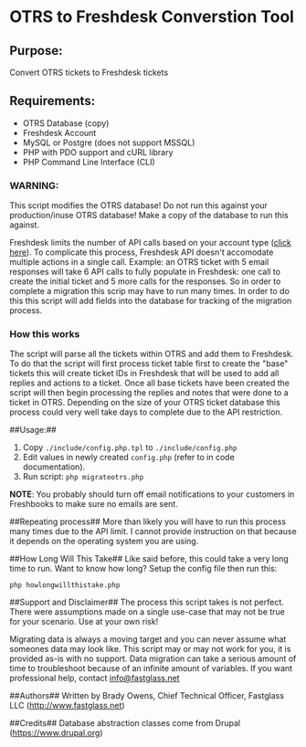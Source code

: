 # OTRS to Freshdesk Converstion Tool #

## Purpose: ##
Convert OTRS tickets to Freshdesk tickets

## Requirements: ##
* OTRS Database (copy)
* Freshdesk Account
* MySQL or Postgre (does not support MSSQL)
* PHP with PDO support and cURL library
* PHP Command Line Interface (CLI)

### WARNING: ###
This script modifies the OTRS database! Do not run this against your 
production/inuse OTRS database! Make a copy of the database to run this against. 

Freshdesk limits the number of API calls based on your account type ([click here](http://developer.freshdesk.com/api/#ratelimit)). 
To complicate this process, Freshdesk API doesn't accomodate multiple actions 
in a single call. Example: an OTRS ticket with 5 email responses will take 6 API
calls to fully populate in Freshdesk: one call to create the initial ticket and
5 more calls for the responses. So in order to complete a migration this scrip
may have to run many times.  In order to do this this script will add fields 
into the database for tracking of the migration process.

### How this works ###
The script will parse all the tickets within OTRS and add them to Freshdesk.
To do that the script will first process ticket table first to create the
"base" tickets this will create ticket IDs in Freshdesk that will be used to add
all replies and actions to a ticket.  Once all base tickets have been created
the script will then begin processing the replies and notes that were done to a
ticket in OTRS.  Depending on the size of your OTRS ticket database this process
could very well take days to complete due to the API restriction.

##Usage:##

1. Copy `./include/config.php.tpl` to `./include/config.php`
2. Edit values in newly created `config.php` (refer to in code documentation).
2. Run script: `php migrateotrs.php`

**NOTE**: You probably should turn off email notifications to your customers in Freshbooks to make sure no emails are sent.

##Repeating process##
More than likely you will have to run this process many times due to the API
limit. I cannot provide instruction on that because it depends on the operating
system you are using.

##How Long Will This Take##
Like said before, this could take a very long time to run.  Want to know how long?
Setup the config file then run this:

`php howlongwillthistake.php`

##Support and Disclaimer##
The process this script takes is not perfect.  There were assumptions made on a single use-case
that may not be true for your scenario. Use at your own risk!

Migrating data is always a moving target and you can never assume what someones
data may look like.  This script may or may not work for you, it is provided as-is with no
support.  Data migration can take a serious amount of time to troubleshoot because of
an infinite amount of variables.  If you want professional help, contact
info@fastglass.net

##Authors##
Written by Brady Owens, Chief Technical Officer, Fastglass LLC (http://www.fastglass.net)

##Credits##
Database abstraction classes come from Drupal (https://www.drupal.org)